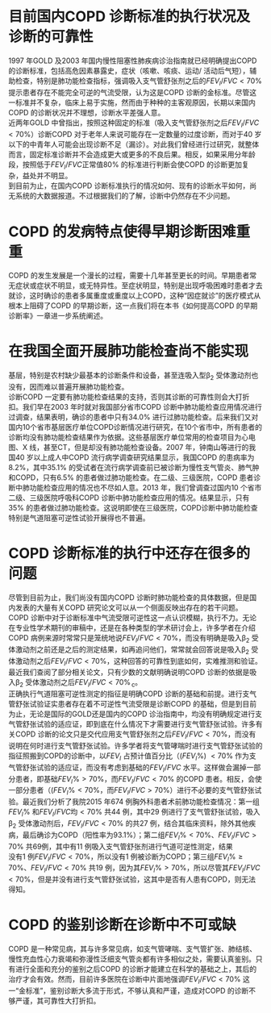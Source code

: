 # 目前国内COPD 诊断标准的执行状况及诊断的可靠性  
1997 年GOLD 及2003 年国内慢性阻塞性肺疾病诊治指南就已经明确提出COPD 的诊断标准，包括高危因素暴露史，症状（咳嗽、咳痰、运动/ 活动后气短），辅助检查，特别是肺功能检查指标，强调吸入支气管舒张剂之后的$F E V_{l}/F V C<70\%$ 提示患者存在不能完全可逆的气流受限，认为这是COPD 诊断的金标准。尽管这一标准并不复杂，临床上易于实施，然而由于种种的主客观原因，长期以来国内COPD 的诊断状况并不理想，诊断水平差强人意。  
近两年GOLD 中曾指出，按照这种固定的标准（吸入支气管舒张剂之后$F E V_{l}/F V C<70\%$）诊断COPD 对于老年人来说可能存在一定数量的过度诊断，而对于40 岁以下的中青年人可能会出现诊断不足（漏诊）。对此我们曾经进行过研究，就整体而言，固定标准诊断并不会造成更大或更多的不良后果。相反，如果采用分年龄段，按照低于$F E V_{l}/F V C$正常值$80\%$ 的标准进行判断会使COPD 的诊断更加复杂，益处并不明显。  
到目前为止，在国内COPD 诊断标准执行的情况如何、现有的诊断水平如何，尚无系统的大数据报道。不过根据我们的了解，诊断中仍然存在不少问题。  
#  COPD 的发病特点使得早期诊断困难重重  
COPD 的发生发展是一个漫长的过程，需要十几年甚至更长的时间。早期患者常无症状或症状不明显，或无特异性。至症状明显，特别是出现呼吸困难时患者才去就诊，这时确诊的患者多属重度或重度以上COPD，这种“因症就诊”的医疗模式从根本上阻碍了COPD 的早期诊断，这一点我们将在本书《如何提高COPD 的早期诊断率》一章进一步系统阐述。  
#  在我国全面开展肺功能检查尚不能实现  
基层，特别是农村缺少最基本的诊断条件和设备，甚至连吸入型$\upbeta_{2}$ 受体激动剂也没有，因而难以普遍开展肺功能检查。  
诊断COPD 一定要有肺功能检查结果的支持，否则其诊断的可靠性则会大打折扣。我们早在2003 年时就对我国部分省市COPD 诊断中肺功能检查应用情况进行过调查，结果表明，确诊的患者中只有$34.0\%$ 进行过肺功能检查。后来我们又对国内10个省市基层医疗单位COPD诊断情况进行研究，在10个省市中，所有患者的诊断均没有肺功能检查结果作为依据。这些基层医疗单位常用的检查项目为心电图、X 线，甚至CT，但是却没有肺功能检查设备。2007 年，钟南山等进行的我国40 岁以上成人中COPD 流行病学调查研究结果显示，我国COPD 的患病率为$8.2\%$，其中$35.1\%$ 的受试者在流行病学调查前已被诊断为慢性支气管炎、肺气肿和COPD，只有$6.5\%$ 的患者做过肺功能检查。在二级、三级医院，COPD 患者诊断中肺功能检查应用的情况也不尽如人意。2013 年，我们曾调查过国内10 个省市二级、三级医院呼吸科COPD 诊断中肺功能检查应用的情况。结果显示，只有$35\%$ 的患者做过肺功能检查。这说明即使在三级医院，COPD诊断中肺功能检查特别是气道阻塞可逆性试验开展得也不普遍。  
#  COPD 诊断标准的执行中还存在很多的问题  
尽管到目前为止，我们尚没有国内COPD 诊断时肺功能检查的具体数据，但是国内发表的大量有关COPD 研究论文可以从一个侧面反映出存在的若干问题。  
COPD 诊断中对于诊断标准中气流受限可逆性这一点认识模糊，执行不力。无论在专业性学术期刊的审稿中，还是在各种类型的学术研讨会上，许多学者在介绍COPD 病例来源时常常只是笼统地说$F E V_{l}/F V C<70\%$，而没有明确是吸入$\upbeta_{2}$ 受体激动剂之前还是之后的测定结果，如再追问他们，常常就会回答说是吸入$\upbeta_{2}$ 受体激动剂之后$F E V_{l}/F V C<70\%$，这种回答的可靠性到底如何，实难推测和验证。最近我们查阅了部分相关论文，只有少数的文献明确说明COPD 诊断的依据是吸入$\upbeta_{2}$ 受体激动剂之后$F E V_{l}/F V C<70\%_{\mathrm{\,c}}$。  
正确执行气道阻塞可逆性测定的指征是明确COPD 诊断的基础和前提。进行支气管舒张试验证实患者存在着不可逆性气流受限是诊断COPD 的基础，但是到目前为止，无论是国际的GOLD还是国内的COPD 诊治指南中，均没有明确规定进行支气管舒张试验的适应证，即到底在什么情况下才需要进行支气管舒张试验。许多有关COPD 诊断的论文只是交代应用支气管舒张剂之后$F E V_{l}/F V C<70\%$，而没有说明在何时进行支气管舒张试验。许多学者将支气管哮喘时进行支气管舒张试验的指征照搬到COPD的诊断中，以$F E V_{I}$ 占预计值百分比（$\left(F E V_{l}\%\right)\ <70\%$ 作为支气管舒张试验的适应证，而没有考虑到基础的$F E V_{I}/F V C$ 水平。这样做会漏掉一部分患者，即基础$F E V_{l}\%>70\%$，而$F E V_{I}/F V C$$<70\%$ 的COPD 患者。相反，会使一部分患者（$(F E V_{I}\%<70\%$，而$F E V_{l}/F V C>70\%$）进行不必要的支气管舒张试验。最近我们分析了我院2015 年674 例胸外科患者术前肺功能检查情况：第一组$F E V_{l}\%$ 和$F E V_{I}/F V C$均$<70\%$ 共44 例，其中29 例进行了支气管舒张试验，吸入$\upbeta_{2}$ 受体激动剂后，$F E V_{l}/F V C<70\%$ 的共27 例，结合其临床资料，除外其他疾病，最后确诊为COPD（阳性率为$93.1\%$）；第二组$F E V_{l}\%<70\%$、$F E V_{l}/F V C>70\%$ 共69例，其中有11 例吸入支气管舒张剂进行气道可逆性测定，结果  
没有1 例$F E V_{l}/F V C<70\%$，所以没有1 例被诊断为COPD；第三组$F E V_{l}\%\geqslant70\%$、$F E V_{l}/F V C<70\%$ 共19 例，因为其$F E V_{l}\%$$>70\%$，所以尽管其$F E V_{l}/F V C<70\%$，但是并没有进行支气管舒张试验，这其中是否有人患有COPD，则无法得知。  
#  COPD 的鉴别诊断在诊断中不可或缺  
COPD 是一种常见病，其与许多常见病，如支气管哮喘、支气管扩张、肺结核、慢性充血性心力衰竭和弥漫性泛细支气管炎都有许多相似之处，需要认真鉴别。只有进行全面和充分的鉴别之后COPD 的诊断才能建立在科学的基础之上，其后的治疗才会有效。然而，目前许多医院在诊断中片面地强调$F E V_{l}/F V C$$<70\%$ 这一“金标准”，鉴别诊断大多流于形式，不够认真和严谨，造成对COPD 的诊断不够严谨，其可靠性大打折扣。  
